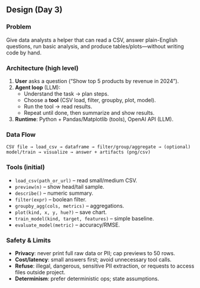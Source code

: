 ## Design (Day 3)

### Problem
Give data analysts a helper that can read a CSV, answer plain-English questions, run basic analysis, and produce tables/plots—without writing code by hand.

### Architecture (high level)
1. **User** asks a question (“Show top 5 products by revenue in 2024”).
2. **Agent loop** (LLM):
   - Understand the task → plan steps.
   - Choose a **tool** (CSV load, filter, groupby, plot, model).
   - Run the tool → read results.
   - Repeat until done, then summarize and show results.
3. **Runtime**: Python + Pandas/Matplotlib (tools), OpenAI API (LLM).

### Data Flow
`CSV file → load_csv → dataframe → filter/group/aggregate → (optional) model/train → visualize → answer + artifacts (png/csv)`

### Tools (initial)
- `load_csv(path_or_url)` – read small/medium CSV.
- `preview(n)` – show head/tail sample.
- `describe()` – numeric summary.
- `filter(expr)` – boolean filter.
- `groupby_agg(cols, metrics)` – aggregations.
- `plot(kind, x, y, hue?)` – save chart.
- `train_model(kind, target, features)` – simple baseline.
- `evaluate_model(metric)` – accuracy/RMSE.

### Safety & Limits
- **Privacy**: never print full raw data or PII; cap previews to 50 rows.
- **Cost/latency**: small answers first; avoid unnecessary tool calls.
- **Refuse**: illegal, dangerous, sensitive PII extraction, or requests to access files outside project.
- **Determinism**: prefer deterministic ops; state assumptions.
